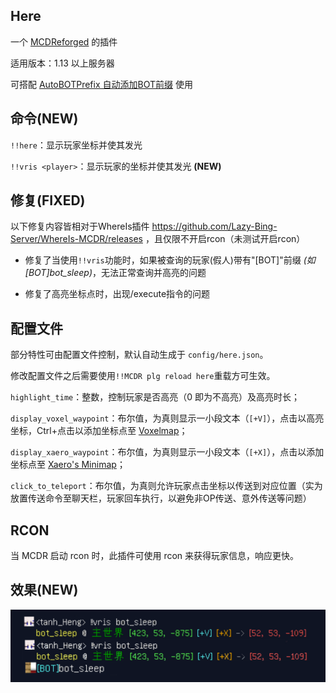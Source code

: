 Here
-------

一个 [MCDReforged](https://github.com/Fallen-Breath/MCDReforged) 的插件

适用版本：1.13 以上服务器

可搭配 <a href="https://github.com/tanhHeng/AutoBOTPrefix">AutoBOTPrefix 自动添加BOT前缀</a> 使用

## 命令(NEW)

`!!here`：显示玩家坐标并使其发光

`!!vris <player>`：显示玩家<player>的坐标并使其发光 **(NEW)**

## 修复(FIXED)

以下修复内容皆相对于WhereIs插件 https://github.com/Lazy-Bing-Server/WhereIs-MCDR/releases ，且仅限不开启rcon（未测试开启rcon）

- 修复了当使用`!!vris`功能时，如果被查询的玩家(假人)带有"[BOT]"前缀 *(如[BOT]bot_sleep)*，无法正常查询并高亮的问题

- 修复了高亮坐标点时，出现/execute指令的问题

## 配置文件

部分特性可由配置文件控制，默认自动生成于 `config/here.json`。

修改配置文件之后需要使用`!!MCDR plg reload here`重载方可生效。

`highlight_time`：整数，控制玩家是否高亮（0 即为不高亮）及高亮时长；

`display_voxel_waypoint`：布尔值，为真则显示一小段文本（`[+V]`），点击以高亮坐标，Ctrl+点击以添加坐标点至 [Voxelmap](https://www.curseforge.com/minecraft/mc-mods/voxelmap)；

`display_xaero_waypoint`：布尔值，为真则显示一小段文本（`[+X]`），点击以添加坐标点至 [Xaero's Minimap](https://chocolateminecraft.com/minimap2.php)；

`click_to_teleport`：布尔值，为真则允许玩家点击坐标以传送到对应位置（实为放置传送命令至聊天栏，玩家回车执行，以避免非OP传送、意外传送等问题）

## RCON

当 MCDR 启动 rcon 时，此插件可使用 rcon 来获得玩家信息，响应更快。

## 效果(NEW)

![example](./img.png)
